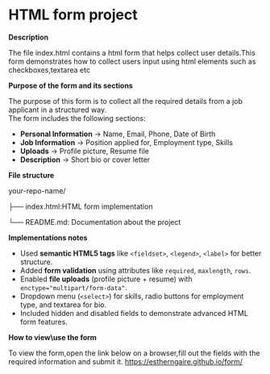 # HTML form project

**Description**

The file index.html contains a html form that helps collect user details.This form demonstrates how to collect users input using html elements such as checkboxes,textarea etc

**Purpose of the form and its sections**

The purpose of this form is to collect all the required details from a job applicant in a structured way.  
The form includes the following sections:
- **Personal Information** → Name, Email, Phone, Date of Birth  
- **Job Information** → Position applied for, Employment type, Skills  
- **Uploads** → Profile picture, Resume file  
- **Description** → Short bio or cover letter  

  
**File structure**

  your-repo-name/
  
├── index.html:HTML form implementation

└── README.md: Documentation about the project

**Implementations notes**

- Used **semantic HTML5 tags** like `<fieldset>`, `<legend>`, `<label>` for better structure.  
- Added **form validation** using attributes like `required`, `maxlength`, `rows`.  
- Enabled **file uploads** (profile picture + resume) with `enctype="multipart/form-data"`.  
- Dropdown menu (`<select>`) for skills, radio buttons for employment type, and textarea for bio.  
- Included hidden and disabled fields to demonstrate advanced HTML form features.  

**How to view\use the form**

To view the form,open the link below on a browser,fill out the fields with the required information and submit it.
https://estherngaire.github.io/form/



